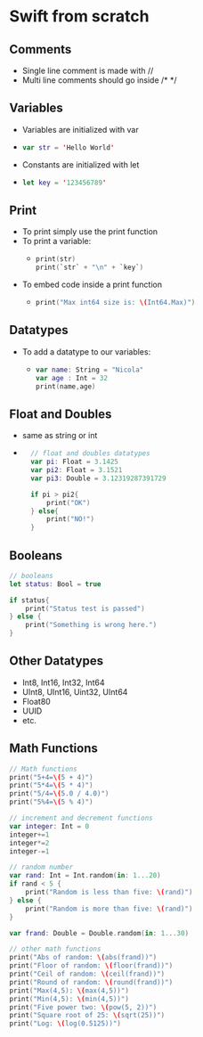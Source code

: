 # Swift from scratch

## Comments
- Single line comment is made with //
- Multi line comments should go inside /* */

## Variables
- Variables are initialized with var
- ```Swift
  var str = 'Hello World'
  ```
- Constants are initialized with let
- ```Swift
  let key = '123456789'
  ```

## Print
- To print simply use the print function
- To print a variable:
  - ```Swift
    print(str)
    print(`str` + "\n" + `key`)
    ```
- To embed code inside a print function
  - ```Swift
    print("Max int64 size is: \(Int64.Max)")
    ``` 

## Datatypes
- To add a datatype to our variables:
  - ```Swift
    var name: String = "Nicola"
    var age : Int = 32
    print(name,age)
    ```

## Float and Doubles
- same as string or int
- ```Swift
    // float and doubles datatypes
    var pi: Float = 3.1425
    var pi2: Float = 3.1521
    var pi3: Double = 3.12319287391729

    if pi > pi2{
        print("OK")
    } else{
        print("NO!")
    }
    ```

## Booleans
```Swift
// booleans
let status: Bool = true

if status{
    print("Status test is passed")
} else {
    print("Something is wrong here.")
}
```

## Other Datatypes
- Int8, Int16, Int32, Int64 
- UInt8, UInt16, Uint32, UInt64
- Float80
- UUID 
- etc.

## Math Functions
```Swift
// Math functions
print("5+4=\(5 + 4)")
print("5*4=\(5 * 4)")
print("5/4=\(5.0 / 4.0)")
print("5%4=\(5 % 4)")

// increment and decrement functions
var integer: Int = 0
integer+=1
integer*=2
integer-=1

// random number
var rand: Int = Int.random(in: 1...20)
if rand < 5 {
    print("Random is less than five: \(rand)")
} else {
    print("Random is more than five: \(rand)")
}

var frand: Double = Double.random(in: 1...30)

// other math functions
print("Abs of random: \(abs(frand))")
print("Floor of random: \(floor(frand))")
print("Ceil of random: \(ceil(frand))")
print("Round of random: \(round(frand))")
print("Max(4,5): \(max(4,5))")
print("Min(4,5): \(min(4,5))")
print("Five power two: \(pow(5, 2))")
print("Square root of 25: \(sqrt(25))")
print("Log: \(log(0.5125))")

```  
